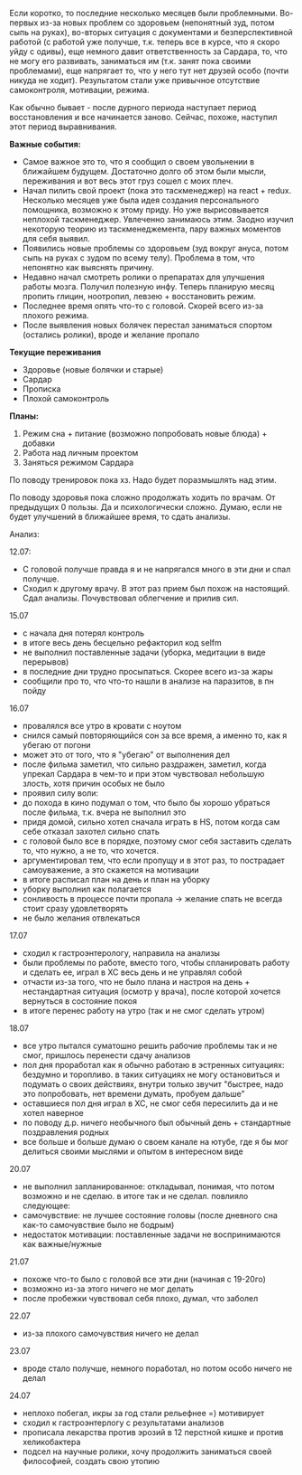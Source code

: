 Если коротко, то последние несколько месяцев были проблемными. Во-первых из-за новых проблем со здоровьем \(непонятный зуд, потом сыпь на руках\), во-вторых ситуация с документами и безперспективной работой \(с работой уже получше, т.к. теперь все в курсе, что я скоро уйду с одивы\), еще немного давит ответственность за Сардара, то, что не могу его развивать, заниматься им \(т.к. занят пока своими проблемами\), еще напрягает то, что у него тут нет друзей особо \(почти никуда не ходит\). Результатом стали уже привычное отсутствие самоконтроля, мотивации, режима.

Как обычно бывает - после дурного периода наступает период восстановления и все начинается заново. Сейчас, похоже, наступил этот период выравнивания.

**Важные события:**

* Самое важное это то, что я сообщил о своем увольнении в ближайшем будущем. Достаточно долго об этом были мысли, переживания и вот весь этот груз сошел с моих плеч. 
* Начал пилить свой проект \(пока это таскменеджер\) на react + redux. Несколько месяцев уже была идея создания персонального помощника, возможно к этому приду. Но уже вырисовывается неплохой таскменеджер. Увлеченно занимаюсь этим. Заодно изучил некоторую теорию из таскменеджемента, пару важных моментов для себя выявил. 
* Появились новые проблемы со здоровьем \(зуд вокруг ануса, потом сыпь на руках с зудом по всему телу\). Проблема в том, что непонятно как выяснять причину.
* Недавно начал смотреть ролики о препаратах для улучшения работы мозга. Получил полезную инфу. Теперь планирую месяц пропить глицин, ноотропил, левзею + восстановить режим. 
* Последнее время опять что-то с головой. Скорей всего из-за плохого режима.
* После выявления новых болячек перестал заниматься спортом \(остались ролики\), вроде и желание пропало

**Текущие переживания**

* Здоровье \(новые болячки и старые\)
* Сардар
* Прописка
* Плохой самоконтроль

**Планы:**  
1. Режим сна + питание \(возможно попробовать новые блюда\) + добавки  
2. Работа над личным проектом  
3. Заняться режимом Сардара

По поводу тренировок пока хз. Надо будет поразмышлять над этим.

По поводу здоровья пока сложно продолжать ходить по врачам. От предыдущих 0 пользы. Да и психологически сложно. Думаю, если не будет улучшений в ближайшее время, то сдать анализы.

Анализ:

12.07:

* С головой получше правда я и не напрягался много в эти дни и спал получше.
* Сходил к другому врачу. В этот раз прием был похож на настоящий. Сдал анализы. Почувствовал облегчение и прилив сил.

15.07

* с начала дня потерял контроль
 * в итоге весь день бесцельно рефакторил код selfm
 * не выполнил поставленные задачи (уборка, медитации в виде перерывов)
* в последние дни трудно просыпаться. Скорее всего из-за жары
* сообщили про то, что что-то нашли в анализе на паразитов, в пн пойду

16.07

* провалялся все утро в кровати с ноутом 
* снился самый повторяющийся сон за все время, а именно то, как я убегаю от погони
 * может это от того, что я "убегаю" от выполнения дел
* после фильма заметил, что сильно раздражен, заметил, когда упрекал Сардара в чем-то и при этом чувствовал небольшую злость, хотя причин особых не было
* проявил силу воли: 
 * до похода в кино подумал о том, что было бы хорошо убраться после фильма, т.к. вчера не выполнил это
 * придя домой, сильно хотел сначала играть в HS, потом когда сам себе отказал захотел сильно спать
 * с головой было все в порядке, поэтому смог себя заставить сделать то, что нужно, а не то, что хочется. 
 * аргументировал тем, что если пропущу и в этот раз, то пострадает самоуважение, а это скажется на мотивации
 * в итоге расписал план на день и план на уборку
 * уборку выполнил как полагается
  * сонливость в процессе почти пропала -> желание спать не всегда стоит сразу удовлетворять
  * не было желания отвлекаться 

17.07

* сходил к гастроэнтерологу, направила на анализы
* были проблемы по работе, вместо того, чтобы спланировать работу и сделать ее, играл в ХС весь день и не управлял собой
 * отчасти из-за того, что не было плана и настроя на день + нестандартная ситуация (осмотр у врача), после которой хочется вернуться в состояние покоя
 * в итоге перенес работу на утро (так и не смог сделать утром)

18.07

* все утро пытался суматошно решить рабочие проблемы так и не смог, пришлось перенести сдачу анализов
* пол дня проработал как я обычно работаю в эстренных ситуациях: бездумно и торопливо. в таких ситуациях не могу остановиться и подумать о своих действиях, внутри только звучит "быстрее, надо это попробовать, нет времени думать, пробуем дальше"
* оставшиеся пол дня играл в ХС, не смог себя пересилить да и не хотел наверное
* по поводу д.р. ничего необычного был обычный день + стандартные поздравления родных
* все больше и больше думаю о своем канале на ютубе, где я бы мог делиться своими мыслями и опытом в интересном виде

20.07 

* не выполнил запланированное: откладывал, понимая, что потом возможно и не сделаю. в итоге так и не сделал. повлияло следующее:
 * самочувствие: не лучшее состояние головы (после дневного сна как-то самочувствие было не бодрым)
 * недостаток мотивации: поставленные задачи не воспринимаются как важные/нужные

21.07

* похоже что-то было с головой все эти дни (начиная с 19-20го)
 * возможно из-за этого ничего не мог делать
* после пробежки чувствовал себя плохо, думал, что заболел

22.07

* из-за плохого самочувствия ничего не делал

23.07

* вроде стало получше, немного поработал, но потом особо ничего не делал

24.07

* неплохо побегал, икры за год стали рельефнее =) мотивирует
* сходил к гастроэнтерлогу с результатами анализов
 * прописала лекарства против эрозий в 12 перстной кишке и против хеликобактера
* подсел на научные ролики, хочу продолжить заниматься своей философией, создать свою утопию 